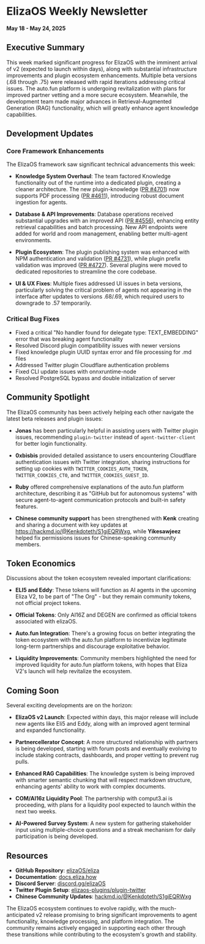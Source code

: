 # ElizaOS Weekly Newsletter
**May 18 - May 24, 2025**

## Executive Summary

This week marked significant progress for ElizaOS with the imminent arrival of v2 (expected to launch within days), along with substantial infrastructure improvements and plugin ecosystem enhancements. Multiple beta versions (.68 through .75) were released with rapid iterations addressing critical issues. The auto.fun platform is undergoing revitalization with plans for improved partner vetting and a more secure ecosystem. Meanwhile, the development team made major advances in Retrieval-Augmented Generation (RAG) functionality, which will greatly enhance agent knowledge capabilities.

## Development Updates

### Core Framework Enhancements

The ElizaOS framework saw significant technical advancements this week:

- **Knowledge System Overhaul**: The team factored Knowledge functionality out of the runtime into a dedicated plugin, creating a cleaner architecture. The new plugin-knowledge ([PR #4701](https://github.com/elizaos/eliza/pull/4701)) now supports PDF processing ([PR #4611](https://github.com/elizaos/eliza/pull/4611)), introducing robust document ingestion for agents.

- **Database & API Improvements**: Database operations received substantial upgrades with an improved API ([PR #4556](https://github.com/elizaos/eliza/pull/4556)), enhancing entity retrieval capabilities and batch processing. New API endpoints were added for world and room management, enabling better multi-agent environments.

- **Plugin Ecosystem**: The plugin publishing system was enhanced with NPM authentication and validation ([PR #4731](https://github.com/elizaos/eliza/pull/4731)), while plugin prefix validation was improved ([PR #4727](https://github.com/elizaos/eliza/pull/4727)). Several plugins were moved to dedicated repositories to streamline the core codebase.

- **UI & UX Fixes**: Multiple fixes addressed UI issues in beta versions, particularly solving the critical problem of agents not appearing in the interface after updates to versions .68/.69, which required users to downgrade to .57 temporarily.

### Critical Bug Fixes

- Fixed a critical "No handler found for delegate type: TEXT_EMBEDDING" error that was breaking agent functionality
- Resolved Discord plugin compatibility issues with newer versions
- Fixed knowledge plugin UUID syntax error and file processing for .md files
- Addressed Twitter plugin Cloudflare authentication problems
- Fixed CLI update issues with onnxruntime-node
- Resolved PostgreSQL bypass and double initialization of server

## Community Spotlight

The ElizaOS community has been actively helping each other navigate the latest beta releases and plugin issues:

- **Jonas** has been particularly helpful in assisting users with Twitter plugin issues, recommending `plugin-twitter` instead of `agent-twitter-client` for better login functionality.

- **0xbisbis** provided detailed assistance to users encountering Cloudflare authentication issues with Twitter integration, sharing instructions for setting up cookies with `TWITTER_COOKIES_AUTH_TOKEN`, `TWITTER_COOKIES_CT0`, and `TWITTER_COOKIES_GUEST_ID`.

- **Ruby** offered comprehensive explanations of the auto.fun platform architecture, describing it as "GitHub but for autonomous systems" with secure agent-to-agent communication protocols and built-in safety features.

- **Chinese community support** has been strengthened with **Kenk** creating and sharing a document with key updates at https://hackmd.io/@Kenkdoteth/S1giEQRWxg, while **Yikesawjeez** helped fix permissions issues for Chinese-speaking community members.

## Token Economics

Discussions about the token ecosystem revealed important clarifications:

- **ELI5 and Eddy**: These tokens will function as AI agents in the upcoming Eliza V2, to be part of "The Org" - but they remain community tokens, not official project tokens.

- **Official Tokens**: Only AI16Z and DEGEN are confirmed as official tokens associated with elizaOS.

- **Auto.fun Integration**: There's a growing focus on better integrating the token ecosystem with the auto.fun platform to incentivize legitimate long-term partnerships and discourage exploitative behavior.

- **Liquidity Improvements**: Community members highlighted the need for improved liquidity for auto.fun platform tokens, with hopes that Eliza V2's launch will help revitalize the ecosystem.

## Coming Soon

Several exciting developments are on the horizon:

- **ElizaOS v2 Launch**: Expected within days, this major release will include new agents like Eli5 and Eddy, along with an improved agent terminal and expanded functionality.

- **Partnercellerator Concept**: A more structured relationship with partners is being developed, starting with forum posts and eventually evolving to include staking contracts, dashboards, and proper vetting to prevent rug pulls.

- **Enhanced RAG Capabilities**: The knowledge system is being improved with smarter semantic chunking that will respect markdown structure, enhancing agents' ability to work with complex documents.

- **COM/AI16z Liquidity Pool**: The partnership with comput3.ai is proceeding, with plans for a liquidity pool expected to launch within the next two weeks.

- **AI-Powered Survey System**: A new system for gathering stakeholder input using multiple-choice questions and a streak mechanism for daily participation is being developed.

## Resources

- **GitHub Repository**: [elizaOS/eliza](https://github.com/elizaos/eliza)
- **Documentation**: [docs.eliza.how](https://docs.eliza.how/)
- **Discord Server**: [discord.gg/elizaOS](https://discord.gg/elizaOS)
- **Twitter Plugin Setup**: [elizaos-plugins/plugin-twitter](https://github.com/elizaos-plugins/plugin-twitter)
- **Chinese Community Updates**: [hackmd.io/@Kenkdoteth/S1giEQRWxg](https://hackmd.io/@Kenkdoteth/S1giEQRWxg)

The ElizaOS ecosystem continues to evolve rapidly, with the much-anticipated v2 release promising to bring significant improvements to agent functionality, knowledge processing, and platform integration. The community remains actively engaged in supporting each other through these transitions while contributing to the ecosystem's growth and stability.
